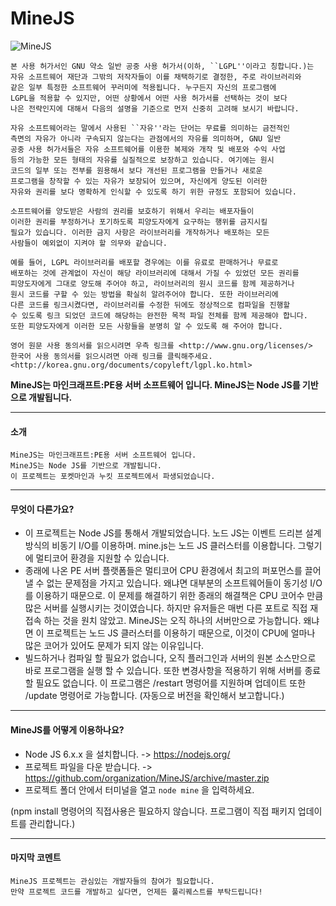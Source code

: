 # MineJS

![MineJS](http://i.imgur.com/cSZqZpj.png)

    본 사용 허가서인 GNU 약소 일반 공중 사용 허가서(이하, ``LGPL''이라고 칭합니다.)는
    자유 소프트웨어 재단과 그밖의 저작자들이 이를 채택하기로 결정한, 주로 라이브러리와
    같은 일부 특정한 소프트웨어 꾸러미에 적용됩니다. 누구든지 자신의 프로그램에
    LGPL을 적용할 수 있지만, 어떤 상황에서 어떤 사용 허가서를 선택하는 것이 보다
    나은 전략인지에 대해서 다음의 설명을 기준으로 먼저 신중히 고려해 보시기 바랍니다.
    
    자유 소프트웨어라는 말에서 사용된 ``자유''라는 단어는 무료를 의미하는 금전적인
    측면의 자유가 아니라 구속되지 않는다는 관점에서의 자유를 의미하며, GNU 일반
    공중 사용 허가서들은 자유 소프트웨어를 이용한 복제와 개작 및 배포와 수익 사업
    등의 가능한 모든 형태의 자유를 실질적으로 보장하고 있습니다. 여기에는 원시
    코드의 일부 또는 전부를 원용해서 보다 개선된 프로그램을 만들거나 새로운
    프로그램을 창작할 수 있는 자유가 보장되어 있으며, 자신에게 양도된 이러한
    자유와 권리를 보다 명확하게 인식할 수 있도록 하기 위한 규정도 포함되어 있습니다.

    소프트웨어를 양도받은 사람의 권리를 보호하기 위해서 우리는 배포자들이
    이러한 권리를 부정하거나 포기하도록 피양도자에게 요구하는 행위를 금지시킬
    필요가 있습니다. 이러한 금지 사항은 라이브러리를 개작하거나 배포하는 모든
    사람들이 예외없이 지켜야 할 의무와 같습니다.
    
    예를 들어, LGPL 라이브러리를 배포할 경우에는 이를 유료로 판매하거나 무료로
    배포하는 것에 관계없이 자신이 해당 라이브러리에 대해서 가질 수 있었던 모든 권리를
    피양도자에게 그대로 양도해 주어야 하고, 라이브러리의 원시 코드를 함께 제공하거나
    원시 코드를 구할 수 있는 방법을 확실히 알려주어야 합니다. 또한 라이브러리에
    다른 코드를 링크시켰다면, 라이브러리를 수정한 뒤에도 정상적으로 컴파일을 진행할
    수 있도록 링크 되었던 코드에 해당하는 완전한 목적 파일 전체를 함께 제공해야 합니다.
    또한 피양도자에게 이러한 모든 사항들을 분명히 알 수 있도록 해 주어야 합니다.

    영어 원문 사용 동의서를 읽으시려면 우측 링크를 <http://www.gnu.org/licenses/>
    한국어 사용 동의서를 읽으시려면 아래 링크를 클릭해주세요.
    <http://korea.gnu.org/documents/copyleft/lgpl.ko.html>

__MineJS는 마인크래프트:PE용 서버 소프트웨어 입니다. MineJS는 Node JS를 기반으로 개발됩니다.__

-------------
#### 소개
    MineJS는 마인크래프트:PE용 서버 소프트웨어 입니다.
    MineJS는 Node JS를 기반으로 개발됩니다.
    이 프로젝트는 포켓마인과 누킷 프로젝트에서 파생되었습니다.
    
-------------
#### 무엇이 다른가요?
- 이 프로젝트는 Node JS를 통해서 개발되었습니다. 노드 JS는 이벤트 드리븐 설계 방식의 비동기 I/O를 이용하며. mine.js는 노드 JS 클러스터를 이용합니다. 그렇기에 멀티코어 환경을 지원할 수 있습니다.
- 종래에 나온 PE 서버 플랫폼들은 멀티코어 CPU 환경에서 최고의 퍼포먼스를 끌어낼 수 없는 문제점을 가지고 있습니다. 왜냐면 대부분의 소프트웨어들이 동기성 I/O를 이용하기 때문으로. 이 문제를 해결하기 위한 종래의 해결책은 CPU 코어수 만큼 많은 서버를 실행시키는 것이였습니다. 하지만 유저들은 매번 다른 포트로 직접 재접속 하는 것을 원치 않았고. MineJS는 오직 하나의 서버만으로 가능합니다. 왜냐면 이 프로젝트는 노드 JS 클러스터를 이용하기 때문으로, 이것이 CPU에 얼마나 많은 코어가 있어도 문제가 되지 않는 이유입니다.
- 빌드하거나 컴파일 할 필요가 없습니다, 오직 플러그인과 서버의 원본 소스만으로 바로 프로그램을 실행 할 수 있습니다. 또한 변경사항을 적용하기 위해 서버를 종료할 필요도 없습니다. 이 프로그램은 /restart 명렁어를 지원하며 업데이트 또한 /update 명령어로 가능합니다. (자동으로 버전을 확인해서 보고합니다.)

-------------
#### MineJS를 어떻게 이용하나요?
- Node JS 6.x.x 을 설치합니다. -> https://nodejs.org/
- 프로젝트 파일을 다운 받습니다. -> https://github.com/organization/MineJS/archive/master.zip
- 프로젝트 폴더 안에서 터미널을 열고 `node mine` 을 입력하세요.

(npm install 명령어의 직접사용은 필요하지 않습니다. 프로그램이 직접 패키지 업데이트를 관리합니다.)

-------------
#### 마지막 코멘트
    MineJS 프로젝트는 관심있는 개발자들의 참여가 필요합니다.
    만약 프로젝트 코드를 개발하고 싶다면, 언제든 풀리퀘스트를 부탁드립니다!
